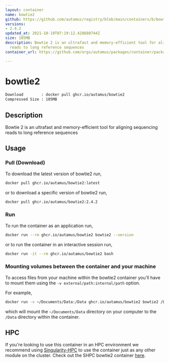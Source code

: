 ```yaml
---
layout: container
name: bowtie2
github: https://github.com/autamus/registry/blob/main/containers/b/bowtie2/spack.yaml
versions:
- 2.4.2
updated_at: 2021-10-19T07:19:12.428680744Z
size: 105MB
description: Bowtie 2 is an ultrafast and memory-efficient tool for aligning sequencing
  reads to long reference sequences
container_url: https://github.com/orgs/autamus/packages/container/package/bowtie2

---
```

# bowtie2
```bash 
Download        : docker pull ghcr.io/autamus/bowtie2
Compressed Size : 105MB
```

## Description
Bowtie 2 is an ultrafast and memory-efficient tool for aligning sequencing reads to long reference sequences

## Usage
### Pull (Download)
To download the latest version of bowtie2 run,

```bash
docker pull ghcr.io/autamus/bowtie2:latest
```

or to download a specific version of bowtie2 run,

```bash
docker pull ghcr.io/autamus/bowtie2:2.4.2
```
### Run
To run the container as an application run,
```bash
docker run --rm ghcr.io/autamus/bowtie2 bowtie2 --version
```

or to run the container in an interactive session run,
```bash
docker run -it --rm ghcr.io/autamus/bowtie2 bash
```

### Mounting volumes between the container and your machine
To access files from your machine within the bowtie2 container you'll have to mount them using the `-v external/path:internal/path` option.

For example,
```bash
docker run -v ~/Documents/Data:/Data ghcr.io/autamus/bowtie2 bowtie2 /Data/myData.csv
```
which will mount the `~/Documents/Data` directory on your computer to the `/Data` directory within the container.

## HPC
If you're looking to use this container in an HPC environment we recommend using [Singularity-HPC](https://singularity-hpc.readthedocs.io) to use the container just as any other module on the cluster. Check out the SHPC bowtie2 container [here](https://singularityhub.github.io/singularity-hpc/r/ghcr.io-autamus-bowtie2/).